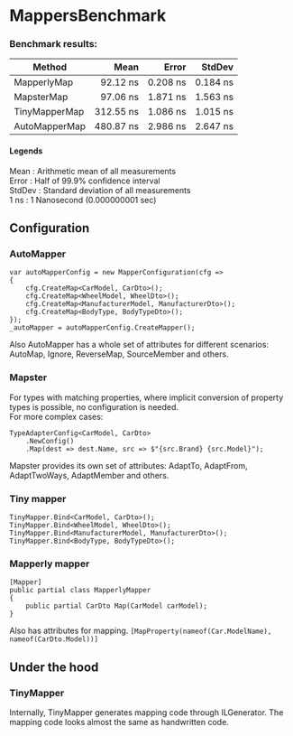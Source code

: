# MappersBenchmark

### Benchmark results:
|        Method |      Mean |    Error |   StdDev |
|-------------- |----------:|---------:|---------:|
|   MapperlyMap |  92.12 ns | 0.208 ns | 0.184 ns |
|    MapsterMap |  97.06 ns | 1.871 ns | 1.563 ns |
| TinyMapperMap | 312.55 ns | 1.086 ns | 1.015 ns |
| AutoMapperMap | 480.87 ns | 2.986 ns | 2.647 ns |


#### Legends
  Mean   : Arithmetic mean of all measurements    
  Error  : Half of 99.9% confidence interval    
  StdDev : Standard deviation of all measurements    
  1 ns   : 1 Nanosecond (0.000000001 sec)    

## Configuration
### AutoMapper
```
var autoMapperConfig = new MapperConfiguration(cfg =>
{
    cfg.CreateMap<CarModel, CarDto>();
    cfg.CreateMap<WheelModel, WheelDto>();
    cfg.CreateMap<ManufacturerModel, ManufacturerDto>();
    cfg.CreateMap<BodyType, BodyTypeDto>();
});
_autoMapper = autoMapperConfig.CreateMapper();
```
Also AutoMapper has a whole set of attributes for different scenarios: AutoMap, Ignore, ReverseMap, SourceMember and others.
### Mapster
For types with matching properties, where implicit conversion of property types is possible, no configuration is needed.    
For more complex cases:   
```
TypeAdapterConfig<CarModel, CarDto>
    .NewConfig()
    .Map(dest => dest.Name, src => $"{src.Brand} {src.Model}");
```
Mapster provides its own set of attributes: AdaptTo, AdaptFrom, AdaptTwoWays, AdaptMember and others.
### Tiny mapper
```
TinyMapper.Bind<CarModel, CarDto>();
TinyMapper.Bind<WheelModel, WheelDto>();
TinyMapper.Bind<ManufacturerModel, ManufacturerDto>();
TinyMapper.Bind<BodyType, BodyTypeDto>();
```

### Mapperly mapper
```
[Mapper]
public partial class MapperlyMapper
{
    public partial CarDto Map(CarModel carModel);
}
```
Also has attributes for mapping. `[MapProperty(nameof(Car.ModelName), nameof(CarDto.Model))]`

## Under the hood
### TinyMapper
Internally, TinyMapper generates mapping code through ILGenerator. The mapping code looks almost the same as handwritten code.
